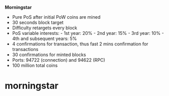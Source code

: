 **Morningstar**

- Pure PoS after initial PoW coins are mined
- 30 seconds block target
- Difficulty retargets every block
- PoS variable interests:
      - 1st year: 20%
      - 2nd year: 15%
      - 3rd year: 10%
      - 4th and subsequent years: 5%
- 4 confirmations for transaction, thus fast 2 mins confirmation for transactions
- 30 confirmations for minted blocks
- Ports: 94722 (connection) and 94622 (RPC)
- 100 million total coins


# morningstar
